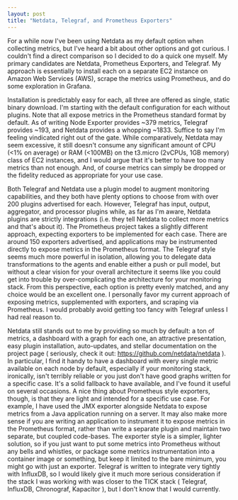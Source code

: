 ```yaml
---
layout: post
title: "Netdata, Telegraf, and Prometheus Exporters"
---
```

For a while now I've been using Netdata as my default option when collecting metrics, but I've heard a bit about other options and got curious. I couldn't find a direct comparison so I decided to do a quick one myself. My primary candidates are Netdata, Prometheus Exporters, and Telegraf. My approach is essentially to install each on a separate EC2 instance on Amazon Web Services (AWS), scrape the metrics using Prometheus, and do some exploration in Grafana.

Installation is predictably easy for each, all three are offered as single, static binary download. I'm starting with the default configuration for each without plugins. Note that all expose metrics in the Prometheus standard format by default. As of writing Node Exporter provides ~379 metrics, Telegraf provides ~193, and Netdata provides a whopping ~1833. Suffice to say I'm feeling vindicated right out of the gate. While comparatively, Netdata may seem excessive, it still doesn't consume any significant amount of CPU (<1% on average) or RAM (<100MB) on the t3.micro (2vCPUs, 1GB memory) class of EC2 instances, and I would argue that it's better to have too many metrics than not enough. And, of course metrics can simply be dropped or the fidelity reduced as appropriate for your use case.

Both Telegraf and Netdata use a plugin model to augment monitoring capabilities, and they both have plenty options to choose from with over 200 plugins advertised for each. However, Telegraf has input, output, aggregator, and processor plugins while, as far as I'm aware, Netdata plugins are strictly integrations (i.e. they tell Netdata to collect more metrics and that's about it). The Prometheus project takes a slightly different approach, expecting exporters to be implemented for each case. There are around 150 exporters advertised, and applications may be instrumented directly to expose metrics in the Prometheus format. The Telegraf style seems much more powerful in isolation, allowing you to delegate data transformations to the agents and enable either a push or pull model, but without a clear vision for your overall architecture it seems like you could get into trouble by over-complicating the architecture for your monitoring stack. From this perspective, each option is pretty evenly matched, and any choice would be an excellent one. I personally favor my current approach of exposing metrics, supplemented with exporters, and scraping via Prometheus. I would probably avoid getting too fancy with Telegraf unless I had real reason to.

Netdata still stands out to me by providing so much by default: a ton of metrics, a dashboard with a graph for each one, an attractive presentation, easy plugin installation, auto-updates, and stellar documentation on the project page ( seriously, check it out: https://github.com/netdata/netdata ). In particular, I find it handy to have a dashboard with every single metric available on each node by default, especially if your monitoring stack, ironically, isn't terribly reliable or you just don't have good graphs written for a specific case. It's a solid fallback to have available, and I've found it useful on several occasions. A nice thing about Prometheus style exporters, though, is that they are light and intended for a specific use case. For example, I have used the JMX exporter alongside Netdata to expose metrics from a Java application running on a server. It may also make more sense if you are writing an application to instrument it to expose metrics in the Prometheus format, rather than write a separate plugin and maintain two separate, but coupled code-bases. The exporter style is a simpler, lighter solution, so if you just want to put some metrics into Prometheus without any bells and whistles, or package some metrics instrumentation into a container image or something, but keep it limited to the bare minimum, you might go with just an exporter. Telegraf is written to integrate very tightly with InfluxDB, so I would likely give it much more serious consideration if the stack I was working with was closer to the TICK stack ( Telegraf, InfluxDB, Chronograf, Kapacitor ), but I don't know that I would currently. 

